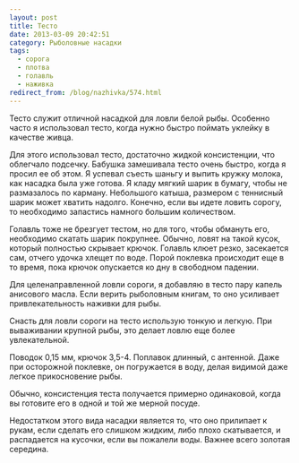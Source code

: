```yaml
---
layout: post
title: Тесто
date: 2013-03-09 20:42:51
category: Рыболовные насадки
tags:
  - сорога
  - плотва
  - голавль
  - наживка
redirect_from: /blog/nazhivka/574.html
---
```

Тесто служит отличной насадкой для ловли белой рыбы. Особенно часто я
использовал тесто, когда нужно быстро поймать уклейку в качестве живца. 

Для этого использовал тесто, достаточно жидкой консистенции, что
облегчало подсечку. Бабушка замешивала тесто очень быстро, когда я
просил ее об этом. Я успевал съесть шаньгу и выпить кружку молока, как
насадка была уже готова. Я кладу мягкий шарик в бумагу, чтобы не
размазалось по карману. Небольшого катыша, размером с теннисный шарик
может хватить надолго. Конечно, если вы идете ловить сорогу, то
необходимо запастись намного большим количеством.

Голавль тоже не брезгует тестом, но для того, чтобы обмануть его,
необходимо скатать шарик покрупнее. Обычно, ловят на такой кусок,
который полностью скрывает крючок. Голавль клюет резко, засекается сам,
отчего удочка хлещет по воде. Порой поклевка происходит еще в то время,
пока крючок опускается ко дну в свободном падении.

Для целенаправленной ловли сороги, я добавляю в тесто пару капель
анисового масла. Если верить рыболовным книгам, то оно усиливает
привлекательность наживки для рыбы.

Снасть для ловли сороги на тесто использую тонкую и легкую. При
вываживании крупной рыбы, это делает ловлю еще более увлекательной.

Поводок 0,15 мм, крючок 3,5-4. Поплавок длинный, с антенной. Даже при
осторожной поклевке, он погружается в воду, делая видимой даже легкое
прикосновение рыбы.

Обычно, консистенция теста получается примерно одинаковой, когда вы
готовите его в одной и той же мерной посуде.

Недостатком этого вида насадки является то, что оно прилипает к рукам,
если сделать его слишком жидким, либо плохо скатывается, и распадается
на кусочки, если вы пожалели воды. Важнее всего золотая середина.
